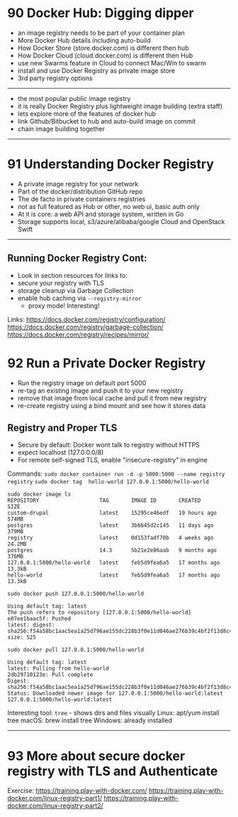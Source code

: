 # 90 Docker Hub: Digging dipper

- an image registry needs to be part of your container plan
- More Docker Hub details including auto-build
- How Docker Store (store.docker.com) is different then hub
- How Docker Cloud (cloud.docker.com) is different then Hub
- use new Swarms feature in Cloud to connect Mac/Win to swarm
- install and use Docker Registry as private image store
- 3rd party registry options

---

- the most popular public image registry
- it is really Docker Registry plus lightweight image building (extra staff)
- lets explore more of the features of docker hub
- link Github/Bitbucket to hub and auto-build image on commit
- chain image building together

---

# 91 Understanding Docker Registry

- A private image registry for your network
- Part of the docker/distribution GitHub repo
- The de facto in private containers registries
- not as full featured as Hub or other, no web ui, basic auth only
- At it is core: a web API and storage system, written in Go
- Storage supports local, s3/azure/alibaba/google Cloud and OpenStack Swift

---

## Running Docker Registry Cont:

- Look in section resources for links to:
- secure your registry with TLS
- storage cleanup via Garbage Collection
- enable hub caching via `--registry-mirror`
  - proxy mode! Interesting!

Links:
https://docs.docker.com/registry/configuration/
https://docs.docker.com/registry/garbage-collection/
https://docs.docker.com/registry/recipes/mirror/

# 92 Run a Private Docker Registry

- Run the registry image on default port 5000
- re-tag an existing image and push it to your new registry
- remove that image from local cache and pull it from new registry
- re-create registry using a bind mount and see how it stores data

## Registry and Proper TLS

- Secure by default: Docker wont talk to registry without HTTPS
- expect localhost (127.0.0.0/8)
- For remote self-signed TLS, enable "insecure-registry" in engine

Commands:
`sudo docker container run -d -p 5000:5000 --name registry registry`
`sudo docker tag  hello-world 127.0.0.1:5000/hello-world`

```
sudo docker image ls
REPOSITORY                   TAG       IMAGE ID       CREATED         SIZE
custom-drupal                latest    15295ce46edf   19 hours ago    574MB
postgres                     latest    3b6645d2c145   11 days ago     379MB
registry                     latest    0d153fadf70b   4 weeks ago     24.2MB
postgres                     14.3      5b21e2e86aab   9 months ago    376MB
127.0.0.1:5000/hello-world   latest    feb5d9fea6a5   17 months ago   13.3kB
hello-world                  latest    feb5d9fea6a5   17 months ago   13.3kB
```

`sudo docker push 127.0.0.1:5000/hello-world`

```
Using default tag: latest
The push refers to repository [127.0.0.1:5000/hello-world]
e07ee1baac5f: Pushed
latest: digest: sha256:f54a58bc1aac5ea1a25d796ae155dc228b3f0e11d046ae276b39c4bf2f13d8c4 size: 525
```

`sudo docker pull 127.0.0.1:5000/hello-world`

```
Using default tag: latest
latest: Pulling from hello-world
2db29710123e: Pull complete
Digest: sha256:f54a58bc1aac5ea1a25d796ae155dc228b3f0e11d046ae276b39c4bf2f13d8c4
Status: Downloaded newer image for 127.0.0.1:5000/hello-world:latest
127.0.0.1:5000/hello-world:latest
```

Interesting tool:
`tree` - shows dirs and files visually
Linux: apt/yum install tree
macOS: brew install tree
Windows: already installed

---

# 93 More about secure docker registry with TLS and Authenticate

Exercise:
https://training.play-with-docker.com/
https://training.play-with-docker.com/linux-registry-part1/
https://training.play-with-docker.com/linux-registry-part2/
